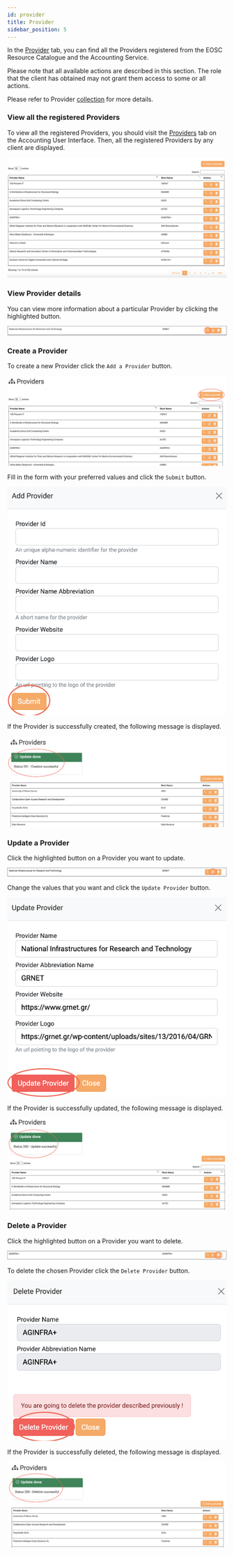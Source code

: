 ```yaml
---
id: provider
title: Provider
sidebar_position: 5
---
```


In the <a href="https://accounting.eosc-portal.eu/providers">Provider</a> tab, you can find all the Providers registered from the EOSC Resource Catalogue and the Accounting Service.

Please note that all available actions are described in this section. The role that the client has obtained may not grant them access to some or all actions.

Please refer to Provider [collection](/docs/api/provider.md) for more details.

### View all the registered Providers

To view all the registered Providers, you should visit the <a href="https://accounting.eosc-portal.eu/providers">Providers</a> tab on the Accounting User Interface.
Then, all the registered Providers by any client are displayed.

![](assets/provider/providers.png)

### View Provider details

You can view more information about a particular Provider by clicking the highlighted button.

![](assets/provider/information.png)

### Create a Provider

To create a new Provider click the `Add a Provider` button.

![](assets/provider/create.png)

Fill in the form with your preferred values and click the `Submit` button.

![](assets/provider/submit.png)

If the Provider is successfully created, the following message is displayed.

![](assets/provider/create_success.png)

### Update a Provider

Click the highlighted button on a Provider you want to update.

![](assets/provider/update.png)

Change the values that you want and click the `Update Provider` button.

![](assets/provider/update_submit.png)

If the Provider is successfully updated, the following message is displayed.

![](assets/provider/update_success.png)

### Delete a Provider

Click the highlighted button on a Provider you want to delete.

![](assets/provider/delete.png)

To delete the chosen Provider click the `Delete Provider` button.

![](assets/provider/delete_submit.png)

If the Provider is successfully deleted, the following message is displayed.

![](assets/provider/delete_success.png)
